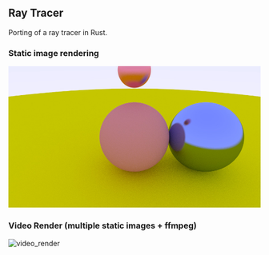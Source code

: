 ## Ray Tracer
Porting of a ray tracer in Rust.

### Static image rendering
![image](./image.jpeg)

### Video Render (multiple static images + ffmpeg)
![video_render](./data/render_60.gif)
